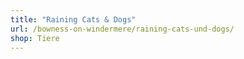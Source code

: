 ```yaml
---
title: "Raining Cats & Dogs"
url: /bowness-on-windermere/raining-cats-und-dogs/
shop: Tiere
---
```

